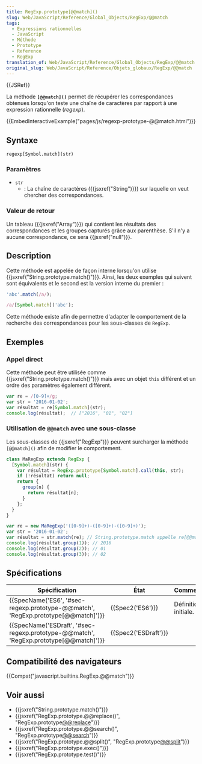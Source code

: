 ```yaml
---
title: RegExp.prototype[@@match]()
slug: Web/JavaScript/Reference/Global_Objects/RegExp/@@match
tags:
  - Expressions rationnelles
  - JavaScript
  - Méthode
  - Prototype
  - Reference
  - RegExp
translation_of: Web/JavaScript/Reference/Global_Objects/RegExp/@@match
original_slug: Web/JavaScript/Reference/Objets_globaux/RegExp/@@match
---
```

{{JSRef}}

La méthode **`[@@match]()`** permet de récupérer les correspondances obtenues lorsqu'on teste une chaîne de caractères par rapport à une expression rationnelle (_regexp_).

{{EmbedInteractiveExample("pages/js/regexp-prototype-@@match.html")}}

## Syntaxe

    regexp[Symbol.match](str)

### Paramètres

- `str`
  - : La chaîne de caractères ({{jsxref("String")}}) sur laquelle on veut chercher des correspondances.

### Valeur de retour

Un tableau ({{jsxref("Array")}}) qui contient les résultats des correspondances et les groupes capturés grâce aux parenthèse. S'il n'y a aucune correspondance, ce sera {{jsxref("null")}}.

## Description

Cette méthode est appelée de façon interne lorsqu'on utilise {{jsxref("String.prototype.match()")}}. Ainsi, les deux exemples qui suivent sont équivalents et le second est la version interne du premier :

```js
'abc'.match(/a/);

/a/[Symbol.match]('abc');
```

Cette méthode existe afin de permettre d'adapter le comportement de la recherche des correspondances pour les sous-classes de `RegExp`.

## Exemples

### Appel direct

Cette méthode peut être utilisée comme {{jsxref("String.prototype.match()")}} mais avec un objet `this` différent et un ordre des paramètres également différent.

```js
var re = /[0-9]+/g;
var str = '2016-01-02';
var résultat = re[Symbol.match](str);
console.log(résultat);  // ["2016", "01", "02"]
```

### Utilisation de `@@match` avec une sous-classe

Les sous-classes de {{jsxref("RegExp")}} peuvent surcharger la méthode `[@@match]()` afin de modifier le comportement.

```js
class MaRegExp extends RegExp {
  [Symbol.match](str) {
    var résultat = RegExp.prototype[Symbol.match].call(this, str);
    if (!résultat) return null;
    return {
      group(n) {
        return résultat[n];
      }
    };
  }
}

var re = new MaRegExp('([0-9]+)-([0-9]+)-([0-9]+)');
var str = '2016-01-02';
var résultat = str.match(re); // String.prototype.match appelle re[@@match].
console.log(résultat.group(1)); // 2016
console.log(résultat.group(2)); // 01
console.log(résultat.group(3)); // 02
```

## Spécifications

| Spécification                                                                                                    | État                         | Commentaires         |
| ---------------------------------------------------------------------------------------------------------------- | ---------------------------- | -------------------- |
| {{SpecName('ES6', '#sec-regexp.prototype-@@match', 'RegExp.prototype[@@match]')}}     | {{Spec2('ES6')}}         | Définition initiale. |
| {{SpecName('ESDraft', '#sec-regexp.prototype-@@match', 'RegExp.prototype[@@match]')}} | {{Spec2('ESDraft')}} |                      |

## Compatibilité des navigateurs

{{Compat("javascript.builtins.RegExp.@@match")}}

## Voir aussi

- {{jsxref("String.prototype.match()")}}
- {{jsxref("RegExp.prototype.@@replace()", "RegExp.prototype[@@replace]()")}}
- {{jsxref("RegExp.prototype.@@search()", "RegExp.prototype[@@search]()")}}
- {{jsxref("RegExp.prototype.@@split()", "RegExp.prototype[@@split]()")}}
- {{jsxref("RegExp.prototype.exec()")}}
- {{jsxref("RegExp.prototype.test()")}}
